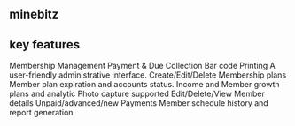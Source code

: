 ## minebitz 


## key features

Membership Management
Payment & Due Collection
Bar code Printing
A user-friendly administrative interface.
Create/Edit/Delete Membership plans
Member plan expiration and accounts status.
Income and Member growth plans and analytic
Photo capture supported
Edit/Delete/View Member details
Unpaid/advanced/new Payments
Member schedule history and report generation